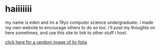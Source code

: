 # haiiiiiii
my name is eden and im a 19yo computer science undergraduate. i made my own website to encourage others to do so too.
i'll post my thoughts on here sometimes, and use this site to link to other stuff i host.

[click here for a random image of lio fotia](/random?tags=lio_fotia)